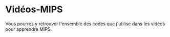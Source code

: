 # Vidéos-MIPS
Vous pourrez y retrouver l'ensemble des codes que j'utilise dans les vidéos pour apprendre MIPS.
